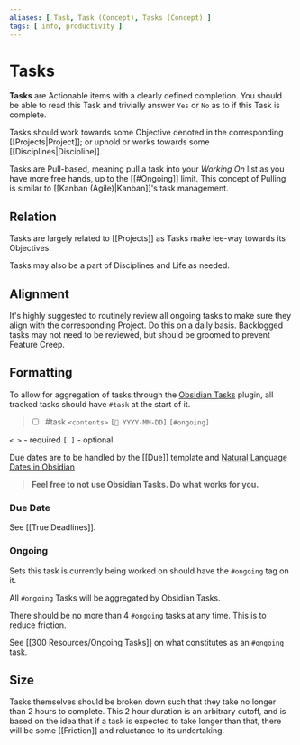```yaml
---
aliases: [ Task, Task (Concept), Tasks (Concept) ]
tags: [ info, productivity ]
---
```

# Tasks
**Tasks** are Actionable items with a clearly defined completion. You should be able to read this Task and trivially answer `Yes` or `No` as to if this Task is complete. 

Tasks should work towards some Objective denoted in the corresponding [[Projects|Project]]; or uphold or works towards some [[Disciplines|Discipline]].

Tasks are Pull-based, meaning pull a task into your *Working On* list as you have more free hands, up to the [[#Ongoing]] limit. This concept of Pulling is similar to [[Kanban (Agile)|Kanban]]'s task management.

## Relation
Tasks are largely related to [[Projects]] as Tasks make lee-way towards its Objectives.

Tasks may also be a part of Disciplines and Life as needed.

## Alignment
It's highly suggested to routinely review all ongoing tasks to make sure they align with the corresponding Project. Do this on a daily basis. Backlogged tasks may not need to be reviewed, but should be groomed to prevent Feature Creep.

## Formatting
To allow for aggregation of tasks through the [Obsidian Tasks](https://github.com/schemar/obsidian-tasks) plugin, all tracked tasks should have `#task` at the start of it.

> - [ ] #task `<contents>` `[📅 YYYY-MM-DD]` `[#ongoing]`

`< >` - required
`[ ]` - optional

Due dates are to be handled by the [[Due]] template and [Natural Language Dates in Obsidian](https://github.com/argenos/nldates-obsidian)

> **Feel free to not use Obsidian Tasks. Do what works for you.**

### Due Date
See [[True Deadlines]].

### Ongoing
Sets this task is currently being worked on should have the `#ongoing` tag on it.

All `#ongoing` Tasks will be aggregated by Obsidian Tasks.

There should be no more than 4 `#ongoing` tasks at any time. This is to reduce friction.

See [[300 Resources/Ongoing Tasks]] on what constitutes as an `#ongoing` task.

## Size
Tasks themselves should be broken down such that they take no longer than 2 hours to complete. This 2 hour duration is an arbitrary cutoff, and is based on the idea that if a task is expected to take longer than that, there will be some [[Friction]] and reluctance to its undertaking.